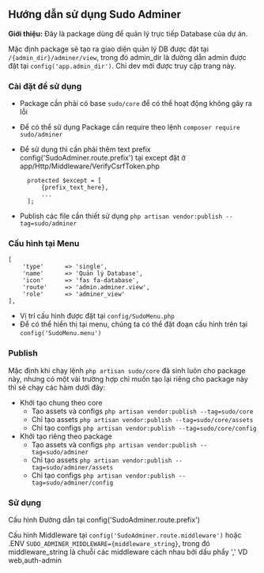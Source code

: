 ## Hướng dẫn sử dụng Sudo Adminer ##

**Giới thiệu:** Đây là package dùng để quản lý trực tiếp Database của dự án.

Mặc định package sẽ tạo ra giao diện quản lý DB được đặt tại `/{admin_dir}/adminer/view`, trong đó admin_dir là đường dẫn admin được đặt tại `config('app.admin_dir')`. Chỉ dev mới được truy cập trang này.

### Cài đặt để sử dụng ###

- Package cần phải có base `sudo/core` để có thể hoạt động không gây ra lỗi
- Để có thể sử dụng Package cần require theo lệnh `composer require sudo/adminer`
- Để sử dụng thì cần phải thêm text prefix config('SudoAdminer.route.prefix') tại except đặt ở app/Http/Middleware/VerifyCsrfToken.php 

		protected $except = [ 
			{prefix_text_here},
			...
		];

- Publish các file cần thiết sử dụng `php artisan vendor:publish --tag=sudo/adminer`

### Cấu hình tại Menu ###

	[
    	'type' 		=> 'single',
		'name' 		=> 'Quản lý Database',
		'icon' 		=> 'fas fa-database',
		'route' 	=> 'admin.adminer.view',
		'role'		=> 'adminer_view'
	],
 
- Vị trí cấu hình được đặt tại `config/SudoMenu.php`
- Để có thể hiển thị tại menu, chúng ta có thể đặt đoạn cấu hình trên tại `config('SudoMenu.menu')`

### Publish ###

Mặc định khi chạy lệnh `php artisan sudo/core` đã sinh luôn cho package này, nhưng có một vài trường hợp chỉ muốn tạo lại riêng cho package này thì sẽ chạy các hàm dưới đây:

* Khởi tạo chung theo core
	- Tạo assets và configs `php artisan vendor:publish --tag=sudo/core`
	- Chỉ tạo assets `php artisan vendor:publish --tag=sudo/core/assets`
	- Chỉ tạo configs `php artisan vendor:publish --tag=sudo/core/config`
* Khởi tạo riêng theo package
	- Tạo assets và configs `php artisan vendor:publish --tag=sudo/adminer`
	- Chỉ tạo assets `php artisan vendor:publish --tag=sudo/adminer/assets`
	- Chỉ tạo configs `php artisan vendor:publish --tag=sudo/adminer/config`

### Sử dụng ###

Cấu hình Đường dẫn tại config('SudoAdminer.route.prefix')

Cấu hình Middleware tại `config('SudoAdminer.route.middleware')` hoặc .ENV `SUDO_ADMINER_MIDDLEWARE={middleware_string}`, trong đó middleware_string là chuỗi các middleware cách nhau bởi dấu phẩy ',' VD web,auth-admin